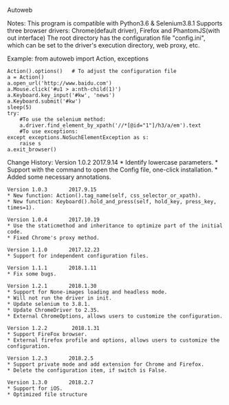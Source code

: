 Autoweb

Notes:
    This program is compatible with Python3.6 & Selenium3.8.1
    Supports three browser drivers: Chrome(default driver), Firefox and PhantomJS(with out interface)
    The root directory has the configuration file "config.ini", which can be set to the
    driver's execution directory, web proxy, etc.

Example:
    from autoweb import Action, exceptions


    Action().options()   # To adjust the configuration file
    a = Action()
    a.open_url('http://www.baidu.com')
    a.Mouse.click('#u1 > a:nth-child(1)')
    a.Keyboard.key_input('#kw', 'news')
    a.Keyboard.submit('#kw')
    sleep(5)
    try:
        #To use the selenium method:
        a.driver.find_element_by_xpath('//*[@id="1"]/h3/a/em').text
        #To use exceptions:
    except exceptions.NoSuchElementException as s:
        raise s
    a.exit_browser()

Change History:
    Version 1.0.2       2017.9.14
    * Identify lowercase parameters.
    * Support with the command to open the Config file, one-click installation.
    * Added some necessary annotations.

    Version 1.0.3       2017.9.15
    * New function: Action().tag_name(self, css_selector_or_xpath).
    * New function: Keyboard().hold_and_press(self, hold_key, press_key, times=1).

    Version 1.0.4       2017.10.19
    * Use the staticmethod and inheritance to optimize part of the initial code.
    * Fixed Chrome's proxy method.

    Version 1.1.0       2017.12.23
    * Support for independent configuration files.

    Version 1.1.1       2018.1.11
    * Fix some bugs.

    Version 1.2.1       2018.1.30
    * Support for None-images loading and headless mode.
    * Will not run the driver in init.
    * Update selenium to 3.8.1.
    * Update ChromeDriver to 2.35.
    * External ChromeOptions, allows users to customize the configuration.

    Version 1.2.2        2018.1.31
    * Support FireFox browser.
    * External firefox profile and options, allows users to customize the configuration.

    Version 1.2.3       2018.2.5
    * Support private mode and add extension for Chrome and Firefox.
    * Delete the configuration item, if switch is False.

    Version 1.3.0       2018.2.7
    * Support for iOS.
    * Optimized file structure